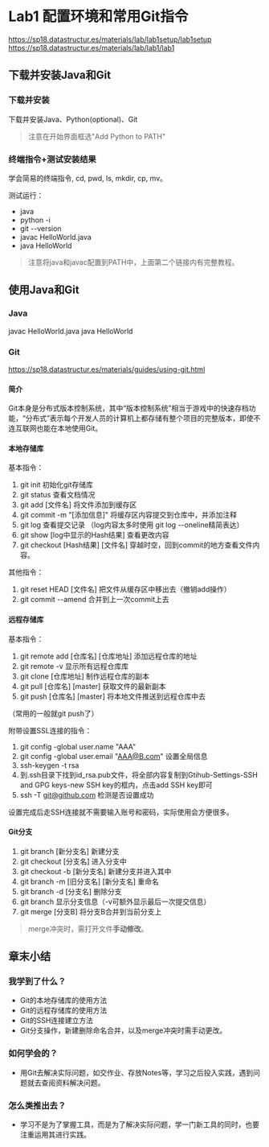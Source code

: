 # Lab1 配置环境和常用Git指令

<https://sp18.datastructur.es/materials/lab/lab1setup/lab1setup>
<https://sp18.datastructur.es/materials/lab/lab1/lab1>

## 下载并安装Java和Git

### 下载并安装

下载并安装Java、Python(optional)、Git

> 注意在开始界面框选"Add Python to PATH"

### 终端指令+测试安装结果

学会简易的终端指令, cd, pwd, ls, mkdir, cp, mv。

测试运行：

- java
- python -i
- git --version
- javac HelloWorld.java
- java HelloWorld

> 注意将java和javac配置到PATH中，上面第二个链接内有完整教程。

## 使用Java和Git

### Java

javac HelloWorld.java
java HelloWorld

### Git

<https://sp18.datastructur.es/materials/guides/using-git.html>

#### 简介

Git本身是分布式版本控制系统，其中“版本控制系统”相当于游戏中的快速存档功能，“分布式”表示每个开发人员的计算机上都存储有整个项目的完整版本，即使不连互联网也能在本地使用Git。

#### 本地存储库

基本指令：

1. git init  初始化git存储库
2. git status  查看文档情况
3. git add [文件名]  将文件添加到缓存区
4. git commit -m "[添加信息]"  将缓存区内容提交到仓库中，并添加注释
5. git log 查看提交记录 （log内容太多时使用 git log --oneline精简表达）
6. git show [log中显示的Hash结果]  查看更改内容
7. git checkout [Hash结果] [文件名]  穿越时空，回到commit的地方查看文件内容。

其他指令：

1. git reset HEAD [文件名]  把文件从缓存区中移出去（撤销add操作）
2. git commit --amend  合并到上一次commit上去

#### 远程存储库

基本指令：

1. git remote add [仓库名] [仓库地址]  添加远程仓库的地址
2. git remote -v  显示所有远程仓库库
3. git clone [仓库地址]  制作远程仓库的副本
4. git pull [仓库名] [master]  获取文件的最新副本
5. git push [仓库名] [master]  将本地文件推送到远程仓库中去

（常用的一般就git push了）

附带设置SSL连接的指令：

1. git config -global user.name "AAA"
2. git config -global user.email "AAA@B.com"  设置全局信息
3. ssh-keygen -t rsa
4. 到.ssh目录下找到id_rsa.pub文件，将全部内容复制到Gtihub-Settings-SSH and GPG keys-new SSH key的框内，点击add SSH key即可
5. ssh -T git@github.com 检测是否设置成功

设置完成后走SSH连接就不需要输入账号和密码，实际使用会方便很多。

#### Git分支

1. git branch [新分支名]  新建分支
2. git checkout [分支名]  进入分支中
3. git checkout -b [新分支名]  新建分支并进入其中
4. git branch -m [旧分支名] [新分支名]  重命名
5. git branch -d [分支名]  删除分支
6. git branch  显示分支信息（-v可额外显示最后一次提交信息）
7. git merge [分支B]  将分支B合并到当前分支上

> merge冲突时，需打开文件**手动修改**。

## 章末小结

### 我学到了什么？

- Git的本地存储库的使用方法
- Git的远程存储库的使用方法
- Git的SSH连接建立方法
- Git分支操作，新建删除命名合并，以及merge冲突时需手动更改。

### 如何学会的？

- 用Git去解决实际问题，如交作业、存放Notes等，学习之后投入实践，遇到问题就去查阅资料解决问题。

### 怎么类推出去？

- 学习不是为了掌握工具，而是为了解决实际问题，学一门新工具的同时，也要注重运用其进行实践。
